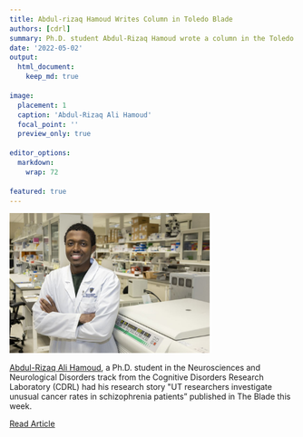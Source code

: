 ```yaml
---
title: Abdul-rizaq Hamoud Writes Column in Toledo Blade
authors: [cdrl]
summary: Ph.D. student Abdul-Rizaq Hamoud wrote a column in the Toledo Blade
date: '2022-05-02'
output: 
  html_document:
    keep_md: true

image:
  placement: 1
  caption: 'Abdul-Rizaq Ali Hamoud'
  focal_point: ''
  preview_only: true

editor_options: 
  markdown: 
    wrap: 72
    
featured: true
---
```


<img src="featured.jpg" style="width:70.0%;height:70.0%" />


[Abdul-Rizaq Ali Hamoud](/authors/abdul), a Ph.D. student in the Neurosciences and Neurological Disorders track from the Cognitive Disorders Research Laboratory (CDRL) had his research story "UT researchers investigate unusual cancer rates in schizophrenia patients” published in The Blade this week.


[Read Article](https://www.toledoblade.com/a-e/living/2022/05/02/university-of-toledo-medical-column-may-2-abdul-rizaq-hamoud-cancer-in-schizophrenic-patients/stories/20220502001)






